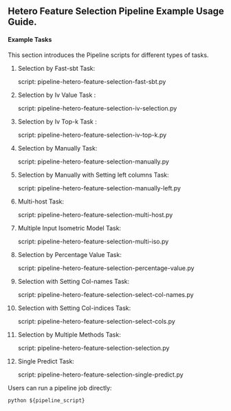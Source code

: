 ## Hetero Feature Selection Pipeline Example Usage Guide.

#### Example Tasks

This section introduces the Pipeline scripts for different types of tasks.

1. Selection by Fast-sbt Task:

    script: pipeline-hetero-feature-selection-fast-sbt.py

2. Selection by Iv Value Task :

    script: pipeline-hetero-feature-selection-iv-selection.py

3. Selection by Iv Top-k Task :

    script: pipeline-hetero-feature-selection-iv-top-k.py

4. Selection by Manually Task:

    script: pipeline-hetero-feature-selection-manually.py

5. Selection by Manually with Setting left columns Task:

    script: pipeline-hetero-feature-selection-manually-left.py

6. Multi-host Task:
    
    script: pipeline-hetero-feature-selection-multi-host.py

7. Multiple Input Isometric Model Task:
    
    script: pipeline-hetero-feature-selection-multi-iso.py

8. Selection by Percentage Value Task:
    
    script: pipeline-hetero-feature-selection-percentage-value.py

9. Selection with Setting Col-names Task:
    
    script: pipeline-hetero-feature-selection-select-col-names.py

10. Selection with Setting Col-indices Task:
    
    script: pipeline-hetero-feature-selection-select-cols.py

11. Selection by Multiple Methods Task:
    
    script: pipeline-hetero-feature-selection-selection.py

12. Single Predict Task:
    
    script: pipeline-hetero-feature-selection-single-predict.py


Users can run a pipeline job directly:

    python ${pipeline_script}
